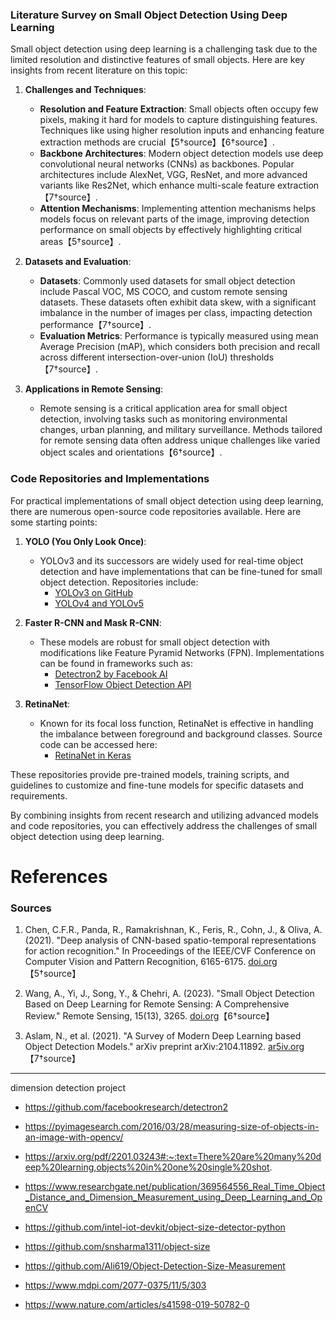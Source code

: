 ### Literature Survey on Small Object Detection Using Deep Learning

Small object detection using deep learning is a challenging task due to the limited resolution and distinctive features of small objects. Here are key insights from recent literature on this topic:

1. **Challenges and Techniques**:
   - **Resolution and Feature Extraction**: Small objects often occupy few pixels, making it hard for models to capture distinguishing features. Techniques like using higher resolution inputs and enhancing feature extraction methods are crucial【5†source】【6†source】.
   - **Backbone Architectures**: Modern object detection models use deep convolutional neural networks (CNNs) as backbones. Popular architectures include AlexNet, VGG, ResNet, and more advanced variants like Res2Net, which enhance multi-scale feature extraction【7†source】.
   - **Attention Mechanisms**: Implementing attention mechanisms helps models focus on relevant parts of the image, improving detection performance on small objects by effectively highlighting critical areas【5†source】.

2. **Datasets and Evaluation**:
   - **Datasets**: Commonly used datasets for small object detection include Pascal VOC, MS COCO, and custom remote sensing datasets. These datasets often exhibit data skew, with a significant imbalance in the number of images per class, impacting detection performance【7†source】.
   - **Evaluation Metrics**: Performance is typically measured using mean Average Precision (mAP), which considers both precision and recall across different intersection-over-union (IoU) thresholds【7†source】.

3. **Applications in Remote Sensing**:
   - Remote sensing is a critical application area for small object detection, involving tasks such as monitoring environmental changes, urban planning, and military surveillance. Methods tailored for remote sensing data often address unique challenges like varied object scales and orientations【6†source】.

### Code Repositories and Implementations

For practical implementations of small object detection using deep learning, there are numerous open-source code repositories available. Here are some starting points:

1. **YOLO (You Only Look Once)**:
   - YOLOv3 and its successors are widely used for real-time object detection and have implementations that can be fine-tuned for small object detection. Repositories include:
     - [YOLOv3 on GitHub](https://github.com/ultralytics/yolov3)
     - [YOLOv4 and YOLOv5](https://github.com/AlexeyAB/darknet)

2. **Faster R-CNN and Mask R-CNN**:
   - These models are robust for small object detection with modifications like Feature Pyramid Networks (FPN). Implementations can be found in frameworks such as:
     - [Detectron2 by Facebook AI](https://github.com/facebookresearch/detectron2)
     - [TensorFlow Object Detection API](https://github.com/tensorflow/models/tree/master/research/object_detection)

3. **RetinaNet**:
   - Known for its focal loss function, RetinaNet is effective in handling the imbalance between foreground and background classes. Source code can be accessed here:
     - [RetinaNet in Keras](https://github.com/fizyr/keras-retinanet)

These repositories provide pre-trained models, training scripts, and guidelines to customize and fine-tune models for specific datasets and requirements.

By combining insights from recent research and utilizing advanced models and code repositories, you can effectively address the challenges of small object detection using deep learning.


# References
### Sources

1. Chen, C.F.R., Panda, R., Ramakrishnan, K., Feris, R., Cohn, J., & Oliva, A. (2021). "Deep analysis of CNN-based spatio-temporal representations for action recognition." In Proceedings of the IEEE/CVF Conference on Computer Vision and Pattern Recognition, 6165-6175. [doi.org](https://doi.org/10.1109/CVPR46437.2021.00610)【5†source】

2. Wang, A., Yi, J., Song, Y., & Chehri, A. (2023). "Small Object Detection Based on Deep Learning for Remote Sensing: A Comprehensive Review." Remote Sensing, 15(13), 3265. [doi.org](https://doi.org/10.3390/rs15133265)【6†source】

3. Aslam, N., et al. (2021). "A Survey of Modern Deep Learning based Object Detection Models." arXiv preprint arXiv:2104.11892. [ar5iv.org](https://ar5iv.labs.arxiv.org/html/2104.11892)【7†source】 

---
dimension detection project 

 - https://github.com/facebookresearch/detectron2
 - https://pyimagesearch.com/2016/03/28/measuring-size-of-objects-in-an-image-with-opencv/
 - https://arxiv.org/pdf/2201.03243#:~:text=There%20are%20many%20deep%20learning,objects%20in%20one%20single%20shot.
 -  https://www.researchgate.net/publication/369564556_Real_Time_Object_Distance_and_Dimension_Measurement_using_Deep_Learning_and_OpenCV

- https://github.com/intel-iot-devkit/object-size-detector-python 
- https://github.com/snsharma1311/object-size
- https://github.com/Ali619/Object-Detection-Size-Measurement 
- https://www.mdpi.com/2077-0375/11/5/303       
- https://www.nature.com/articles/s41598-019-50782-0

<!--stackedit_data:
eyJoaXN0b3J5IjpbLTE0Mjk0NzU4MjAsLTgzNzE5MTExNiw5Nj
k3NDYwMTIsNzMwOTk4MTE2XX0=
-->